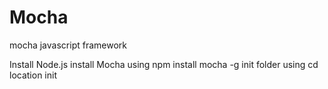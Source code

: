 # Mocha
mocha javascript framework

Install Node.js
install Mocha using npm install mocha -g
init folder using cd location init